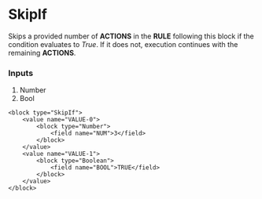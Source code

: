 # SkipIf

Skips a provided number of **ACTIONS** in the **RULE** following this block if the condition evaluates to _True_. If it does not, execution continues with the remaining **ACTIONS**.

### Inputs

1. Number
2. Bool

```blockly
<block type="SkipIf">
    <value name="VALUE-0">
        <block type="Number">
            <field name="NUM">3</field>
        </block>
    </value>
    <value name="VALUE-1">
        <block type="Boolean">
            <field name="BOOL">TRUE</field>
        </block>
    </value>
</block>
```
